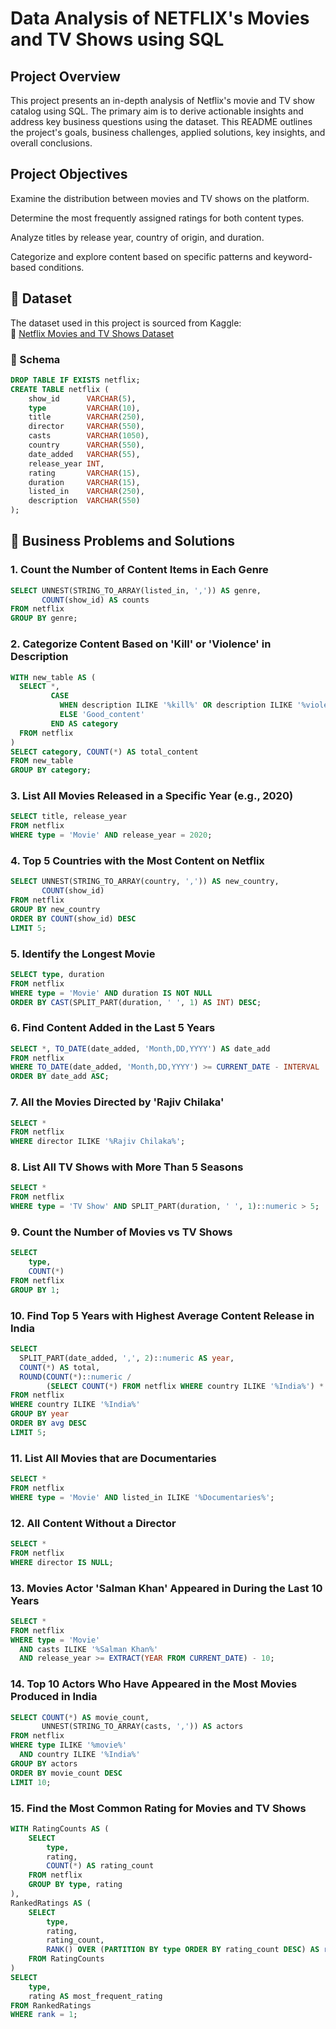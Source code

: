 # Data Analysis of NETFLIX's Movies and TV Shows using SQL 
## Project Overview
This project presents an in-depth analysis of Netflix's movie and TV show catalog using SQL. The primary aim is to derive actionable insights and address key business questions using the dataset. This README outlines the project's goals, business challenges, applied solutions, key insights, and overall conclusions.

## Project Objectives
Examine the distribution between movies and TV shows on the platform.

Determine the most frequently assigned ratings for both content types.

Analyze titles by release year, country of origin, and duration.

Categorize and explore content based on specific patterns and keyword-based conditions.

## 📂 Dataset  
The dataset used in this project is sourced from Kaggle:  
🔗 [Netflix Movies and TV Shows Dataset](https://www.kaggle.com/datasets/shivamb/netflix-shows?resource=download)

### 🧾 Schema  
```sql
DROP TABLE IF EXISTS netflix;
CREATE TABLE netflix (
    show_id      VARCHAR(5),
    type         VARCHAR(10),
    title        VARCHAR(250),
    director     VARCHAR(550),
    casts        VARCHAR(1050),
    country      VARCHAR(550),
    date_added   VARCHAR(55),
    release_year INT,
    rating       VARCHAR(15),
    duration     VARCHAR(15),
    listed_in    VARCHAR(250),
    description  VARCHAR(550)
);
```
## 💼 Business Problems and Solutions

### 1. Count the Number of Content Items in Each Genre

```sql
SELECT UNNEST(STRING_TO_ARRAY(listed_in, ',')) AS genre,
       COUNT(show_id) AS counts 
FROM netflix
GROUP BY genre;
```

### 2. Categorize Content Based on 'Kill' or 'Violence' in Description

```sql
WITH new_table AS (
  SELECT *, 
         CASE 
           WHEN description ILIKE '%kill%' OR description ILIKE '%violence%' THEN 'Bad'
           ELSE 'Good_content'
         END AS category
  FROM netflix
)
SELECT category, COUNT(*) AS total_content 
FROM new_table
GROUP BY category;
```

### 3. List All Movies Released in a Specific Year (e.g., 2020)

```sql
SELECT title, release_year 
FROM netflix
WHERE type = 'Movie' AND release_year = 2020;
```

### 4. Top 5 Countries with the Most Content on Netflix

```sql
SELECT UNNEST(STRING_TO_ARRAY(country, ',')) AS new_country,
       COUNT(show_id)
FROM netflix
GROUP BY new_country
ORDER BY COUNT(show_id) DESC
LIMIT 5;
```

### 5. Identify the Longest Movie

```sql
SELECT type, duration 
FROM netflix
WHERE type = 'Movie' AND duration IS NOT NULL
ORDER BY CAST(SPLIT_PART(duration, ' ', 1) AS INT) DESC;
```

### 6. Find Content Added in the Last 5 Years

```sql
SELECT *, TO_DATE(date_added, 'Month,DD,YYYY') AS date_add 
FROM netflix
WHERE TO_DATE(date_added, 'Month,DD,YYYY') >= CURRENT_DATE - INTERVAL '5 years'
ORDER BY date_add ASC;
```

### 7. All the Movies Directed by 'Rajiv Chilaka'

```sql
SELECT * 
FROM netflix
WHERE director ILIKE '%Rajiv Chilaka%';
```

### 8. List All TV Shows with More Than 5 Seasons

```sql
SELECT * 
FROM netflix
WHERE type = 'TV Show' AND SPLIT_PART(duration, ' ', 1)::numeric > 5;
```

### 9. Count the Number of Movies vs TV Shows
```sql
SELECT 
    type,
    COUNT(*)
FROM netflix
GROUP BY 1;
````

### 10. Find Top 5 Years with Highest Average Content Release in India

```sql
SELECT 
  SPLIT_PART(date_added, ',', 2)::numeric AS year,
  COUNT(*) AS total,
  ROUND(COUNT(*)::numeric / 
        (SELECT COUNT(*) FROM netflix WHERE country ILIKE '%India%') * 100, 2) AS avg
FROM netflix
WHERE country ILIKE '%India%'
GROUP BY year
ORDER BY avg DESC
LIMIT 5;
```

### 11. List All Movies that are Documentaries

```sql
SELECT * 
FROM netflix
WHERE type = 'Movie' AND listed_in ILIKE '%Documentaries%';
```

### 12. All Content Without a Director

```sql
SELECT * 
FROM netflix
WHERE director IS NULL;
```

### 13. Movies Actor 'Salman Khan' Appeared in During the Last 10 Years

```sql
SELECT * 
FROM netflix
WHERE type = 'Movie' 
  AND casts ILIKE '%Salman Khan%' 
  AND release_year >= EXTRACT(YEAR FROM CURRENT_DATE) - 10;
```

### 14. Top 10 Actors Who Have Appeared in the Most Movies Produced in India

```sql
SELECT COUNT(*) AS movie_count,
       UNNEST(STRING_TO_ARRAY(casts, ',')) AS actors
FROM netflix
WHERE type ILIKE '%movie%' 
  AND country ILIKE '%India%'
GROUP BY actors
ORDER BY movie_count DESC
LIMIT 10;
```

### 15. Find the Most Common Rating for Movies and TV Shows

```sql
WITH RatingCounts AS (
    SELECT 
        type,
        rating,
        COUNT(*) AS rating_count
    FROM netflix
    GROUP BY type, rating
),
RankedRatings AS (
    SELECT 
        type,
        rating,
        rating_count,
        RANK() OVER (PARTITION BY type ORDER BY rating_count DESC) AS rank
    FROM RatingCounts
)
SELECT 
    type,
    rating AS most_frequent_rating
FROM RankedRatings
WHERE rank = 1;
```

